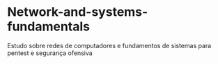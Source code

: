 # Network-and-systems-fundamentals
Estudo sobre redes de computadores e fundamentos de sistemas para pentest e segurança ofensiva
